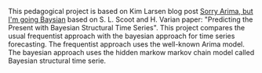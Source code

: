 This pedagogical project is based on Kim Larsen blog post [Sorry Arima, but I'm going Baysian](https://multithreaded.stitchfix.com/blog/2016/04/21/forget-arima/) based on S. L. Scoot and H. Varian paper: "Predicting the Present with Bayesian Structural Time Series". This project compares the usual frequentist approach with the bayesian approach for time series forecasting. The frequentist approach uses the well-known Arima model. The bayesian approach uses the hidden markow markov chain model called Bayesian structural time serie.
